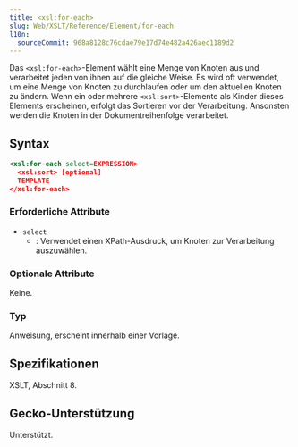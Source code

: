 ```yaml
---
title: <xsl:for-each>
slug: Web/XSLT/Reference/Element/for-each
l10n:
  sourceCommit: 968a8128c76cdae79e17d74e482a426aec1189d2
---
```


Das `<xsl:for-each>`-Element wählt eine Menge von Knoten aus und verarbeitet jeden von ihnen auf die gleiche Weise. Es wird oft verwendet, um eine Menge von Knoten zu durchlaufen oder um den aktuellen Knoten zu ändern. Wenn ein oder mehrere `<xsl:sort>`-Elemente als Kinder dieses Elements erscheinen, erfolgt das Sortieren vor der Verarbeitung. Ansonsten werden die Knoten in der Dokumentreihenfolge verarbeitet.

## Syntax

```xml
<xsl:for-each select=EXPRESSION>
  <xsl:sort> [optional]
  TEMPLATE
</xsl:for-each>
```

### Erforderliche Attribute

- `select`
  - : Verwendet einen XPath-Ausdruck, um Knoten zur Verarbeitung auszuwählen.

### Optionale Attribute

Keine.

### Typ

Anweisung, erscheint innerhalb einer Vorlage.

## Spezifikationen

XSLT, Abschnitt 8.

## Gecko-Unterstützung

Unterstützt.
